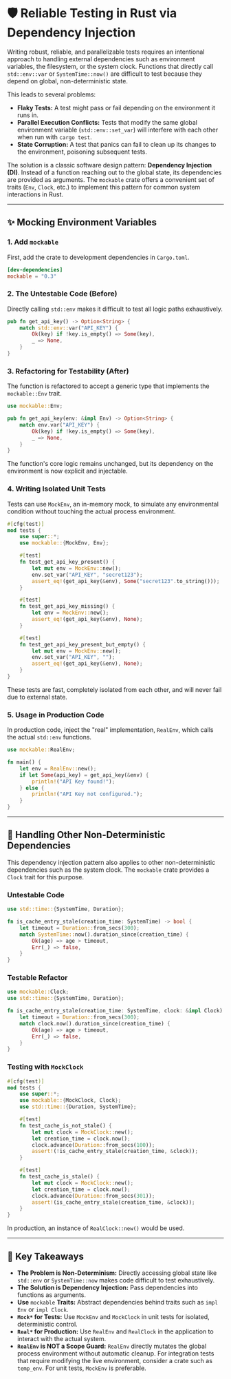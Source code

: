 # 🛡️ Reliable Testing in Rust via Dependency Injection

Writing robust, reliable, and parallelizable tests requires an intentional
approach to handling external dependencies such as environment variables, the
filesystem, or the system clock. Functions that directly call `std::env::var`
or `SystemTime::now()` are difficult to test because they depend on global,
non-deterministic state.

This leads to several problems:

- **Flaky Tests:** A test might pass or fail depending on the environment it
  runs in.
- **Parallel Execution Conflicts:** Tests that modify the same global
  environment variable (`std::env::set_var`) will interfere with each other
  when run with `cargo test`.
- **State Corruption:** A test that panics can fail to clean up its changes to
  the environment, poisoning subsequent tests.

The solution is a classic software design pattern: **Dependency Injection
(DI)**. Instead of a function reaching out to the global state, its
dependencies are provided as arguments. The `mockable` crate offers a
convenient set of traits (`Env`, `Clock`, etc.) to implement this pattern for
common system interactions in Rust.

______________________________________________________________________

## ✨ Mocking Environment Variables

### 1. Add `mockable`

First, add the crate to development dependencies in `Cargo.toml`.

```toml
[dev-dependencies]
mockable = "0.3"
```

### 2. The Untestable Code (Before)

Directly calling `std::env` makes it difficult to test all logic paths
exhaustively.

```rust
pub fn get_api_key() -> Option<String> {
    match std::env::var("API_KEY") {
        Ok(key) if !key.is_empty() => Some(key),
        _ => None,
    }
}
```

### 3. Refactoring for Testability (After)

The function is refactored to accept a generic type that implements the
`mockable::Env` trait.

```rust
use mockable::Env;

pub fn get_api_key(env: &impl Env) -> Option<String> {
    match env.var("API_KEY") {
        Ok(key) if !key.is_empty() => Some(key),
        _ => None,
    }
}
```

The function's core logic remains unchanged, but its dependency on the
environment is now explicit and injectable.

### 4. Writing Isolated Unit Tests

Tests can use `MockEnv`, an in-memory mock, to simulate any environmental
condition without touching the actual process environment.

```rust
#[cfg(test)]
mod tests {
    use super::*;
    use mockable::{MockEnv, Env};

    #[test]
    fn test_get_api_key_present() {
        let mut env = MockEnv::new();
        env.set_var("API_KEY", "secret123");
        assert_eq!(get_api_key(&env), Some("secret123".to_string()));
    }

    #[test]
    fn test_get_api_key_missing() {
        let env = MockEnv::new();
        assert_eq!(get_api_key(&env), None);
    }

    #[test]
    fn test_get_api_key_present_but_empty() {
        let mut env = MockEnv::new();
        env.set_var("API_KEY", "");
        assert_eq!(get_api_key(&env), None);
    }
}
```

These tests are fast, completely isolated from each other, and will never fail
due to external state.

### 5. Usage in Production Code

In production code, inject the "real" implementation, `RealEnv`, which calls
the actual `std::env` functions.

```rust
use mockable::RealEnv;

fn main() {
    let env = RealEnv::new();
    if let Some(api_key) = get_api_key(&env) {
        println!("API Key found!");
    } else {
        println!("API Key not configured.");
    }
}
```

______________________________________________________________________

## 🔩 Handling Other Non-Deterministic Dependencies

This dependency injection pattern also applies to other non-deterministic
dependencies such as the system clock. The `mockable` crate provides a `Clock`
trait for this purpose.

### Untestable Code

```rust
use std::time::{SystemTime, Duration};

fn is_cache_entry_stale(creation_time: SystemTime) -> bool {
    let timeout = Duration::from_secs(300);
    match SystemTime::now().duration_since(creation_time) {
        Ok(age) => age > timeout,
        Err(_) => false,
    }
}
```

### Testable Refactor

```rust
use mockable::Clock;
use std::time::{SystemTime, Duration};

fn is_cache_entry_stale(creation_time: SystemTime, clock: &impl Clock) -> bool {
    let timeout = Duration::from_secs(300);
    match clock.now().duration_since(creation_time) {
        Ok(age) => age > timeout,
        Err(_) => false,
    }
}
```

### Testing with `MockClock`

```rust
#[cfg(test)]
mod tests {
    use super::*;
    use mockable::{MockClock, Clock};
    use std::time::{Duration, SystemTime};

    #[test]
    fn test_cache_is_not_stale() {
        let mut clock = MockClock::new();
        let creation_time = clock.now();
        clock.advance(Duration::from_secs(100));
        assert!(!is_cache_entry_stale(creation_time, &clock));
    }

    #[test]
    fn test_cache_is_stale() {
        let mut clock = MockClock::new();
        let creation_time = clock.now();
        clock.advance(Duration::from_secs(301));
        assert!(is_cache_entry_stale(creation_time, &clock));
    }
}
```

In production, an instance of `RealClock::new()` would be used.

______________________________________________________________________

## 📌 Key Takeaways

- **The Problem is Non-Determinism:** Directly accessing global state like
  `std::env` or `SystemTime::now` makes code difficult to test exhaustively.
- **The Solution is Dependency Injection:** Pass dependencies into functions as
  arguments.
- **Use** `mockable` **Traits:** Abstract dependencies behind traits such as
  `impl Env` or `impl Clock`.
- **`Mock*` for Tests:** Use `MockEnv` and `MockClock` in unit tests for
  isolated, deterministic control.
- **`Real*` for Production:** Use `RealEnv` and `RealClock` in the application
  to interact with the actual system.
- **`RealEnv` is NOT a Scope Guard:** `RealEnv` directly mutates the global
  process environment without automatic cleanup. For integration tests that
  require modifying the live environment, consider a crate such as `temp_env`.
  For unit tests, `MockEnv` is preferable.
